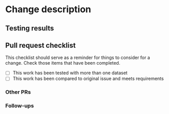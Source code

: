 # Change description
<!-- REQUIRED -->
<!-- Please include a summary of the change and which issue is fixed. Please also include relevant motivation and context. List any dependencies that are required for this change. Also add any screenshots or gif's that are relevant to the change-->

## Testing results
<!-- REQUIRED -->
<!-- What testing has occurred on this work? Please detail what steps were taken to test the work. If no testing was required, please detail why. Add a URL to a dev env if appropriate -->

## Pull request checklist
This checklist should serve as a reminder for things to consider for a change. Check those items that have been completed. 

- [ ] This work has been tested with more than one dataset
- [ ] This work has been compared to original issue and meets requirements

### Other PRs
<!-- OPTIONAL -->
<!-- Are they any other PR’s that need to be called out as related to this change? DB migrations or portal UI changes? -->

### Follow-ups
<!-- OPTIONAL -->
<!-- What needs to happen once this work is merged? List it here so whoever is reviewing this has context of what should or shouldn’t be included in this pull request. -->
